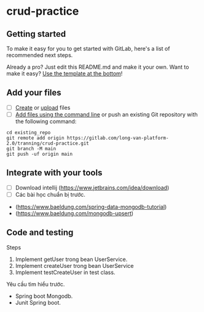 # crud-practice



## Getting started

To make it easy for you to get started with GitLab, here's a list of recommended next steps.

Already a pro? Just edit this README.md and make it your own. Want to make it easy? [Use the template at the bottom](#editing-this-readme)!

## Add your files

- [ ] [Create](https://docs.gitlab.com/ee/user/project/repository/web_editor.html#create-a-file) or [upload](https://docs.gitlab.com/ee/user/project/repository/web_editor.html#upload-a-file) files
- [ ] [Add files using the command line](https://docs.gitlab.com/ee/gitlab-basics/add-file.html#add-a-file-using-the-command-line) or push an existing Git repository with the following command:

```
cd existing_repo
git remote add origin https://gitlab.com/long-van-platform-2.0/tranning/crud-practice.git
git branch -M main
git push -uf origin main
```

## Integrate with your tools

- [ ] Download intellij (https://www.jetbrains.com/idea/download)
- [ ]  Các bài học chuẩn bị trước.
- (https://www.baeldung.com/spring-data-mongodb-tutorial)
- (https://www.baeldung.com/mongodb-upsert)
## Code and testing

Steps

1. Implement getUser trong bean UserService.
2. Implement createUser trong bean UserService
3. Implement testCreateUser in test class.

Yêu cầu tìm hiểu trước.
- Spring boot Mongodb.
- Junit Spring boot.
